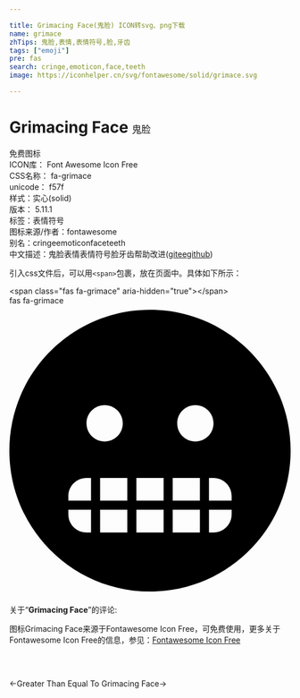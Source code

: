```yaml
---

title: Grimacing Face(鬼脸) ICON转svg、png下载
name: grimace
zhTips: 鬼脸,表情,表情符号,脸,牙齿
tags: ["emoji"]
pre: fas
search: cringe,emoticon,face,teeth
image: https://iconhelper.cn/svg/fontawesome/solid/grimace.svg

---
```


# Grimacing Face  <small style="font-size: 60%;font-weight: 100">鬼脸</small>


<div class="detail-page">
<p>
<span><span class="badge-success badge">免费图标</span> </span>
<br/>
<span>
ICON库：
<span class="badge-secondary badge">Font Awesome Icon Free</span> 
</span>
<br/>
<span>
CSS名称：
<span class="badge-secondary badge">fa-grimace</span> 
</span>
<br/>
<span>
unicode：
<span class="badge-secondary badge">f57f</span> 
<copy-btn content='f57f' btn-title=""></copy-btn>
<copy-btn :content='String.fromCodePoint(parseInt("f57f", 16))' btn-title="复制U"></copy-btn>
</span><br/><span>样式：<span class="badge-light badge">实心(solid)</span></span>
<br/>
<span>
版本：
<span class="badge-secondary badge">5.11.1</span> 
</span><br/><span>标签：<span class="badge-light badge"><router-link to="/tags/emoji.html">表情符号</router-link></span></span>
<br/>
<span>图标来源/作者：<span class="badge-light badge">fontawesome</span></span> 
<br/>
<span>别名：<span class="badge-light badge">cringe</span><span class="badge-light badge">emoticon</span><span class="badge-light badge">face</span><span class="badge-light badge">teeth</span></span><br/><span class="zh-detail">中文描述：<span class="badge-primary badge">鬼脸</span><span class="badge-primary badge">表情</span><span class="badge-primary badge">表情符号</span><span class="badge-primary badge">脸</span><span class="badge-primary badge">牙齿</span><span class="help-link"><span>帮助改进</span>(<a href="https://gitee.com/liuwave/icon-helper/edit/master/json/fontawesome/solid/grimace.json" target="_blank" rel="noopener noreferrer">gitee</a><a href="https://github.com/liuwave/icon-helper/edit/master/json/fontawesome/solid/grimace.json" target="_blank" rel="noopener noreferrer">github</a></span>)</span><br/>
</p>
</div>
<div class="alert alert-dark">
  <i class="fas fa-grimace fa-xs"></i>
  <i class="fas fa-grimace fa-sm"></i>
  <i class="fas fa-grimace fa-lg"></i>
  <i class="fas fa-grimace fa-2x"></i>
  <i class="fas fa-grimace fa-3x"></i>
  <i class="fas fa-grimace fa-5x"></i>
  <i class="fas fa-grimace fa-7x"></i>
</div>
<div>
  <p>引入css文件后，可以用<code>&lt;span&gt;</code>包裹，放在页面中。具体如下所示：    
  </p>
  <div class="alert alert-primary" style="font-size: 14px">
    &lt;span class="fas fa-grimace" aria-hidden="true"&gt;&lt;/span&gt;
    <copy-btn content='<span class="fas fa-grimace" aria-hidden="true"></span>'></copy-btn>
  </div>
  <div class="alert alert-secondary">
    <i class="fas fa-grimace"
    style="font-size: 24px"
    aria-hidden="true"></i> fas fa-grimace
    <copy-btn content="fas fa-grimace" btn-title="复制图标名称"></copy-btn>
  </div>
</div>
<div id="svg" class="svg-wrap">
<svg xmlns="http://www.w3.org/2000/svg" viewBox="0 0 496 512"><path d="M248 8C111 8 0 119 0 256s111 248 248 248 248-111 248-248S385 8 248 8zM144 400h-8c-17.7 0-32-14.3-32-32v-8h40v40zm0-56h-40v-8c0-17.7 14.3-32 32-32h8v40zm-8-136c0-17.7 14.3-32 32-32s32 14.3 32 32-14.3 32-32 32-32-14.3-32-32zm72 192h-48v-40h48v40zm0-56h-48v-40h48v40zm64 56h-48v-40h48v40zm0-56h-48v-40h48v40zm64 56h-48v-40h48v40zm0-56h-48v-40h48v40zm-8-104c-17.7 0-32-14.3-32-32s14.3-32 32-32 32 14.3 32 32-14.3 32-32 32zm64 128c0 17.7-14.3 32-32 32h-8v-40h40v8zm0-24h-40v-40h8c17.7 0 32 14.3 32 32v8z"/></svg>
</div>
<detail full-name='fa-grimace'></detail>
<div class="icon-detail__container">
<p>关于“<b>Grimacing Face</b>”的评论:</p>
</div>
<Vssue title="关于“Grimacing Face”的评论" />    
<div><p>图标Grimacing Face来源于Fontawesome Icon Free，可免费使用，更多关于  Fontawesome Icon Free的信息，参见：<a target="_blank" href="https://iconhelper.cn/fontawesome.html">Fontawesome Icon Free</a>
</p></div>

<div style="padding:2rem 0 " class="page-nav"><p class="inner"><span class="prev">←<router-link to="/icon/solid/greater-than-equal.html">Greater Than Equal To</router-link></span> <span class="next"><router-link to="/icon/regular/grimace.html">Grimacing Face</router-link>→</span></p></div>

